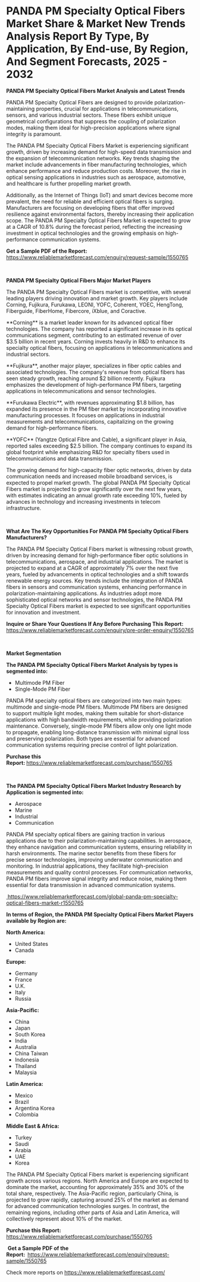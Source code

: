 <p><h1>PANDA PM Specialty Optical Fibers Market Share & Market New Trends Analysis Report By Type, By Application, By End-use, By Region, And Segment Forecasts, 2025 - 2032</h1></p><p><strong>PANDA PM Specialty Optical Fibers Market Analysis and Latest Trends</strong></p>
<p><p>PANDA PM Specialty Optical Fibers are designed to provide polarization-maintaining properties, crucial for applications in telecommunications, sensors, and various industrial sectors. These fibers exhibit unique geometrical configurations that suppress the coupling of polarization modes, making them ideal for high-precision applications where signal integrity is paramount.</p><p>The PANDA PM Specialty Optical Fibers Market is experiencing significant growth, driven by increasing demand for high-speed data transmission and the expansion of telecommunication networks. Key trends shaping the market include advancements in fiber manufacturing technologies, which enhance performance and reduce production costs. Moreover, the rise in optical sensing applications in industries such as aerospace, automotive, and healthcare is further propelling market growth.</p><p>Additionally, as the Internet of Things (IoT) and smart devices become more prevalent, the need for reliable and efficient optical fibers is surging. Manufacturers are focusing on developing fibers that offer improved resilience against environmental factors, thereby increasing their application scope. The PANDA PM Specialty Optical Fibers Market is expected to grow at a CAGR of 10.8% during the forecast period, reflecting the increasing investment in optical technologies and the growing emphasis on high-performance communication systems.</p></p>
<p><strong>Get a Sample PDF of the Report:&nbsp;</strong> <a href="https://www.reliablemarketforecast.com/enquiry/request-sample/1550765?utm_campaign=2455&utm_medium=2&utm_source=Github&utm_content=ia&utm_term=02042025&utm_id=panda-pm-specialty-optical-fibers">https://www.reliablemarketforecast.com/enquiry/request-sample/1550765</a></p>
<p>&nbsp;</p>
<p><strong>PANDA PM Specialty Optical Fibers Major Market Players</strong></p>
<p><p>The PANDA PM Specialty Optical Fibers market is competitive, with several leading players driving innovation and market growth. Key players include Corning, Fujikura, Furukawa, LEONI, YOFC, Coherent, YOEC, HengTong, Fiberguide, FiberHome, Fibercore, iXblue, and Coractive.</p><p>**Corning** is a market leader known for its advanced optical fiber technologies. The company has reported a significant increase in its optical communications segment, contributing to an estimated revenue of over $3.5 billion in recent years. Corning invests heavily in R&D to enhance its specialty optical fibers, focusing on applications in telecommunications and industrial sectors.</p><p>**Fujikura**, another major player, specializes in fiber optic cables and associated technologies. The company's revenue from optical fibers has seen steady growth, reaching around $2 billion recently. Fujikura emphasizes the development of high-performance PM fibers, targeting applications in telecommunications and sensor technologies.</p><p>**Furukawa Electric**, with revenues approximating $1.8 billion, has expanded its presence in the PM fiber market by incorporating innovative manufacturing processes. It focuses on applications in industrial measurements and telecommunications, capitalizing on the growing demand for high-performance fibers.</p><p>**YOFC** (Yangtze Optical Fibre and Cable), a significant player in Asia, reported sales exceeding $2.5 billion. The company continues to expand its global footprint while emphasizing R&D for specialty fibers used in telecommunications and data transmission.</p><p>The growing demand for high-capacity fiber optic networks, driven by data communication needs and increased mobile broadband services, is expected to propel market growth. The global PANDA PM Specialty Optical Fibers market is projected to grow significantly over the next few years, with estimates indicating an annual growth rate exceeding 10%, fueled by advances in technology and increasing investments in telecom infrastructure.</p></p>
<p>&nbsp;</p>
<p><strong>What Are The Key Opportunities For PANDA PM Specialty Optical Fibers Manufacturers?</strong></p>
<p><p>The PANDA PM Specialty Optical Fibers market is witnessing robust growth, driven by increasing demand for high-performance fiber optic solutions in telecommunications, aerospace, and industrial applications. The market is projected to expand at a CAGR of approximately 7% over the next five years, fueled by advancements in optical technologies and a shift towards renewable energy sources. Key trends include the integration of PANDA fibers in sensors and communication systems, enhancing performance in polarization-maintaining applications. As industries adopt more sophisticated optical networks and sensor technologies, the PANDA PM Specialty Optical Fibers market is expected to see significant opportunities for innovation and investment.</p></p>
<p><strong>Inquire or Share Your Questions If Any Before Purchasing This Report:</strong> <a href="https://www.reliablemarketforecast.com/enquiry/pre-order-enquiry/1550765?utm_campaign=2455&utm_medium=2&utm_source=Github&utm_content=ia&utm_term=02042025&utm_id=panda-pm-specialty-optical-fibers">https://www.reliablemarketforecast.com/enquiry/pre-order-enquiry/1550765</a></p>
<p>&nbsp;</p>
<p><strong>Market Segmentation</strong></p>
<p><strong>The PANDA PM Specialty Optical Fibers Market Analysis by types is segmented into:</strong></p>
<p><ul><li>Multimode PM Fiber</li><li>Single-Mode PM Fiber</li></ul></p>
<p><p>PANDA PM specialty optical fibers are categorized into two main types: multimode and single-mode PM fibers. Multimode PM fibers are designed to support multiple light modes, making them suitable for short-distance applications with high bandwidth requirements, while providing polarization maintenance. Conversely, single-mode PM fibers allow only one light mode to propagate, enabling long-distance transmission with minimal signal loss and preserving polarization. Both types are essential for advanced communication systems requiring precise control of light polarization.</p></p>
<p><strong>Purchase this Report:&nbsp;</strong><a href="https://www.reliablemarketforecast.com/purchase/1550765?utm_campaign=2455&utm_medium=2&utm_source=Github&utm_content=ia&utm_term=02042025&utm_id=panda-pm-specialty-optical-fibers">https://www.reliablemarketforecast.com/purchase/1550765</a></p>
<p>&nbsp;</p>
<p><strong>The PANDA PM Specialty Optical Fibers Market Industry Research by Application is segmented into:</strong></p>
<p><ul><li>Aerospace</li><li>Marine</li><li>Industrial</li><li>Communication</li></ul></p>
<p><p>PANDA PM specialty optical fibers are gaining traction in various applications due to their polarization-maintaining capabilities. In aerospace, they enhance navigation and communication systems, ensuring reliability in harsh environments. The marine sector benefits from these fibers for precise sensor technologies, improving underwater communication and monitoring. In industrial applications, they facilitate high-precision measurements and quality control processes. For communication networks, PANDA PM fibers improve signal integrity and reduce noise, making them essential for data transmission in advanced communication systems.</p></p>
<p><a href="https://www.reliablemarketforecast.com/global-panda-pm-specialty-optical-fibers-market-r1550765?utm_campaign=2455&utm_medium=2&utm_source=Github&utm_content=ia&utm_term=02042025&utm_id=panda-pm-specialty-optical-fibers">&nbsp;https://www.reliablemarketforecast.com/global-panda-pm-specialty-optical-fibers-market-r1550765</a></p>
<p><strong>In terms of Region, the PANDA PM Specialty Optical Fibers Market Players available by Region are:</strong></p>
<p>
    <p> <strong> North America: </strong>
        <ul>
            <li>United States</li>
            <li>Canada</li>
        </ul>
        </p> 
    <p> <strong> Europe: </strong>
        <ul>
            <li>Germany</li>
            <li>France</li>
            <li>U.K.</li>
            <li>Italy</li>
            <li>Russia</li>
        </ul>
        </p> 
    <p> <strong> Asia-Pacific: </strong>
        <ul>
            <li>China</li>
            <li>Japan</li>
            <li>South Korea</li>
            <li>India</li>
            <li>Australia</li>
            <li>China Taiwan</li>
            <li>Indonesia</li>
            <li>Thailand</li>
            <li>Malaysia</li>
        </ul>
        </p> 
    <p> <strong> Latin America: </strong>
        <ul>
            <li>Mexico</li>
            <li>Brazil</li>
            <li>Argentina Korea</li>
            <li>Colombia</li>
        </ul>
        </p> 
    <p> <strong> Middle East & Africa: </strong>
        <ul>
            <li>Turkey</li>
            <li>Saudi</li>
            <li>Arabia</li>
            <li>UAE</li>
            <li>Korea</li>
        </ul>
    </p>
    </p>
<p><p>The PANDA PM Specialty Optical Fibers market is experiencing significant growth across various regions. North America and Europe are expected to dominate the market, accounting for approximately 35% and 30% of the total share, respectively. The Asia-Pacific region, particularly China, is projected to grow rapidly, capturing around 25% of the market as demand for advanced communication technologies surges. In contrast, the remaining regions, including other parts of Asia and Latin America, will collectively represent about 10% of the market.</p></p>
<p><strong>Purchase this Report: </strong><a href="https://www.reliablemarketforecast.com/purchase/1550765?utm_campaign=2455&utm_medium=2&utm_source=Github&utm_content=ia&utm_term=02042025&utm_id=panda-pm-specialty-optical-fibers">https://www.reliablemarketforecast.com/purchase/1550765</a></p>
<p>&nbsp;<strong>Get a Sample PDF of the Report:&nbsp;&nbsp;</strong><a href="https://www.reliablemarketforecast.com/enquiry/request-sample/1550765?utm_campaign=2455&utm_medium=2&utm_source=Github&utm_content=ia&utm_term=02042025&utm_id=panda-pm-specialty-optical-fibers">https://www.reliablemarketforecast.com/enquiry/request-sample/1550765</a></p>
<p><strong></strong></p>
<p>Check more reports on <a href="https://www.reliablemarketforecast.com/?utm_campaign=2455&utm_medium=2&utm_source=Github&utm_content=ia&utm_term=02042025&utm_id=panda-pm-specialty-optical-fibers">https://www.reliablemarketforecast.com/</a></p>